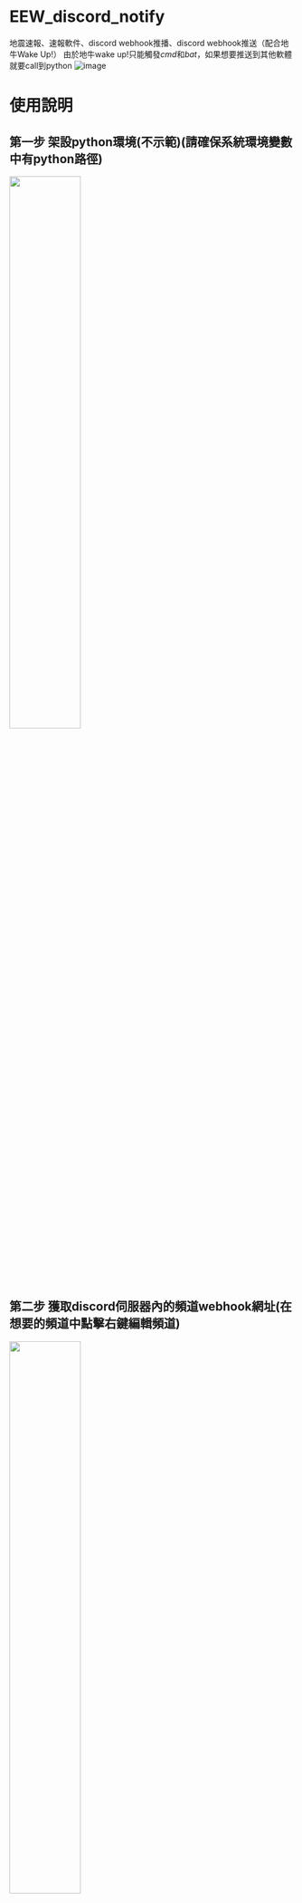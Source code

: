 # EEW_discord_notify
地震速報、速報軟件、discord webhook推播、discord webhook推送（配合地牛Wake Up!）
由於地牛wake up!只能觸發*cmd*和*bat*，如果想要推送到其他軟體就要call到python
![image](https://user-images.githubusercontent.com/24865458/227400276-f5e9f40e-3ebf-4a7e-bc0a-77aba39ba5c3.png)

# 使用說明


## 第一步 架設python環境(不示範)(請確保系統環境變數中有python路徑)
<img src="https://user-images.githubusercontent.com/24865458/227401089-b6827cb8-1e5a-4169-aad4-2581d75f36d8.png" width="50%">

## 第二步 獲取discord伺服器內的頻道webhook網址(在想要的頻道中點擊右鍵編輯頻道)
<img src="https://user-images.githubusercontent.com/24865458/208754730-8b555ce3-bc43-447b-9c04-3a4f9f26b0e7.png" width="50%">

## 第三步 下載zip 解壓縮在想要的路徑
<img src="https://user-images.githubusercontent.com/24865458/227401524-95423ca6-b000-4f2b-8c48-a92c07466edb.png" width="50%">

## 第四步 在地牛wake up!中選擇剛剛解壓縮的earthquick.bat路徑
<img src="https://user-images.githubusercontent.com/24865458/208751019-a2ca4838-1839-4e55-9cf6-a49853e98d78.png" width="50%">

## 第五步 調整earthquick.bat中設定notify.py檔案的位置
<img src="https://user-images.githubusercontent.com/24865458/208752205-64f9032a-04c8-4af9-bfb2-abef3875c4b1.png" width="50%">

## 第六步 填入discord webhook的網址

```https://discord.com/api/webhooks/1000000000000000000/XXXXXXXXXXXXXXXXXXXXXXXXXXXXXXXXXXXXXXXXXXXXXXXXXXXXXXXXXXXXXXXXXXX```

<img src="https://user-images.githubusercontent.com/24865458/208753148-5973652d-1088-44f3-8878-334774366a3e.png" width="50%">


## 第七步 在地牛wake up!中點擊測試

<img src="https://user-images.githubusercontent.com/24865458/227400584-86fa5f4c-5f41-40d8-b1d0-a2ac437390a6.png" width="50%">

## 第八步 看看訊息有沒有跳出來

![image](https://user-images.githubusercontent.com/24865458/227400802-92ab6e7c-0834-46e6-b8be-6e906572b1ad.png)
